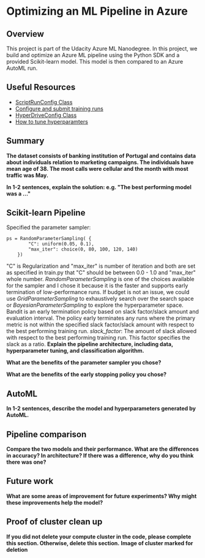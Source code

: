 # Optimizing an ML Pipeline in Azure

## Overview
This project is part of the Udacity Azure ML Nanodegree.
In this project, we build and optimize an Azure ML pipeline using the Python SDK and a provided Scikit-learn model.
This model is then compared to an Azure AutoML run.

## Useful Resources
- [ScriptRunConfig Class](https://docs.microsoft.com/en-us/python/api/azureml-core/azureml.core.scriptrunconfig?view=azure-ml-py)
- [Configure and submit training runs](https://docs.microsoft.com/en-us/azure/machine-learning/how-to-set-up-training-targets)
- [HyperDriveConfig Class](https://docs.microsoft.com/en-us/python/api/azureml-train-core/azureml.train.hyperdrive.hyperdriveconfig?view=azure-ml-py)
- [How to tune hyperparamters](https://docs.microsoft.com/en-us/azure/machine-learning/how-to-tune-hyperparameters)


## Summary
**The dataset consists of banking institution of Portugal and contains data about individuals relation to marketing campaigns. The individuals have mean age of 38.
The most calls were cellular and the month with most traffic was May.**

**In 1-2 sentences, explain the solution: e.g. "The best performing model was a ..."**

## Scikit-learn Pipeline


Specified the parameter sampler:

```
ps = RandomParameterSampling( {
        "C": uniform(0.05, 0.1),
        "max_iter": choice(0, 80, 100, 120, 140)
    })
```
"C" is Regularization and "max_iter" is number of iteration and both are set as specified in train.py that "C" should be between 0.0 - 1.0 and "max_iter"
whole number.
_RandomParameterSampling_ is one of the choices available for the sampler and I chose it because it is the faster and supports early termination of 
low-performance runs. If budget is not an issue, we could use _GridParameterSampling_ to exhaustively search over the search space or 
_BayesianParameterSampling_ to explore the hyperparameter space.
Bandit is an early termination policy based on slack factor/slack amount and evaluation interval. The policy early terminates any runs where the 
primary metric is not within the specified slack factor/slack amount with respect to the best performing training run.
_slack_factor_: The amount of slack allowed with respect to the best performing training run. This factor specifies the slack as a ratio.
**Explain the pipeline architecture, including data, hyperparameter tuning, and classification algorithm.**

**What are the benefits of the parameter sampler you chose?**

**What are the benefits of the early stopping policy you chose?**

## AutoML
**In 1-2 sentences, describe the model and hyperparameters generated by AutoML.**

## Pipeline comparison
**Compare the two models and their performance. What are the differences in accuracy? In architecture? If there was a difference, why do you think there was one?**

## Future work
**What are some areas of improvement for future experiments? Why might these improvements help the model?**

## Proof of cluster clean up
**If you did not delete your compute cluster in the code, please complete this section. Otherwise, delete this section.**
**Image of cluster marked for deletion**

